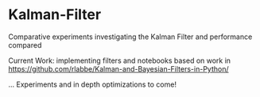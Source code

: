# Kalman-Filter
Comparative experiments investigating the Kalman Filter and performance compared

Current Work: implementing filters and notebooks based on work in https://github.com/rlabbe/Kalman-and-Bayesian-Filters-in-Python/ 

... Experiments and in depth optimizations to come!

